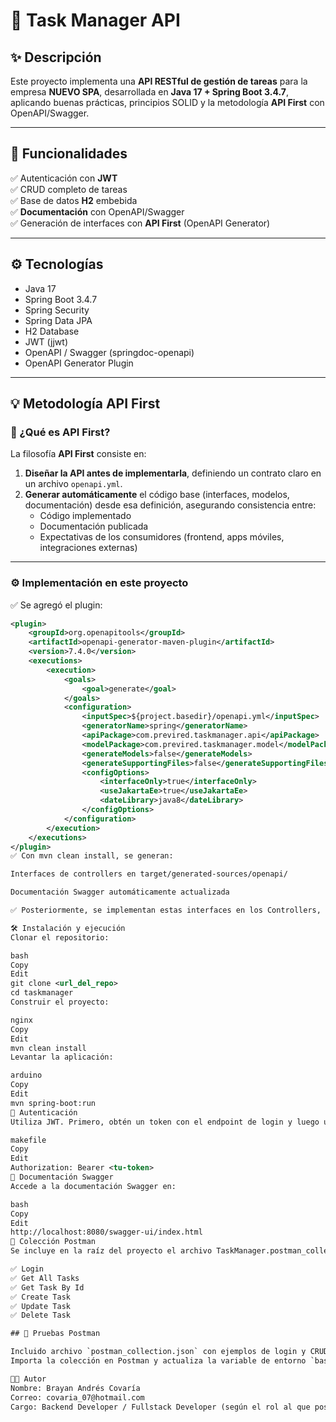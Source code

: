 # 📝 Task Manager API

## ✨ Descripción

Este proyecto implementa una **API RESTful de gestión de tareas** para la empresa **NUEVO SPA**, desarrollada en **Java 17 + Spring Boot 3.4.7**, aplicando buenas prácticas, principios SOLID y la metodología **API First** con OpenAPI/Swagger.

---

## 🚀 Funcionalidades

✅ Autenticación con **JWT**  
✅ CRUD completo de tareas  
✅ Base de datos **H2** embebida  
✅ **Documentación** con OpenAPI/Swagger  
✅ Generación de interfaces con **API First** (OpenAPI Generator)

---

## ⚙️ Tecnologías

- Java 17
- Spring Boot 3.4.7
- Spring Security
- Spring Data JPA
- H2 Database
- JWT (jjwt)
- OpenAPI / Swagger (springdoc-openapi)
- OpenAPI Generator Plugin

---

## 💡 Metodología API First

### 📌 ¿Qué es API First?

La filosofía **API First** consiste en:

1. **Diseñar la API antes de implementarla**, definiendo un contrato claro en un archivo `openapi.yml`.
2. **Generar automáticamente** el código base (interfaces, modelos, documentación) desde esa definición, asegurando consistencia entre:
    - Código implementado
    - Documentación publicada
    - Expectativas de los consumidores (frontend, apps móviles, integraciones externas)

---

### ⚙️ Implementación en este proyecto

✅ Se agregó el plugin:

```xml
<plugin>
    <groupId>org.openapitools</groupId>
    <artifactId>openapi-generator-maven-plugin</artifactId>
    <version>7.4.0</version>
    <executions>
        <execution>
            <goals>
                <goal>generate</goal>
            </goals>
            <configuration>
                <inputSpec>${project.basedir}/openapi.yml</inputSpec>
                <generatorName>spring</generatorName>
                <apiPackage>com.previred.taskmanager.api</apiPackage>
                <modelPackage>com.previred.taskmanager.model</modelPackage>
                <generateModels>false</generateModels>
                <generateSupportingFiles>false</generateSupportingFiles>
                <configOptions>
                    <interfaceOnly>true</interfaceOnly>
                    <useJakartaEe>true</useJakartaEe>
                    <dateLibrary>java8</dateLibrary>
                </configOptions>
            </configuration>
        </execution>
    </executions>
</plugin>
✅ Con mvn clean install, se generan:

Interfaces de controllers en target/generated-sources/openapi/

Documentación Swagger automáticamente actualizada

✅ Posteriormente, se implementan estas interfaces en los Controllers, asegurando cumplimiento exacto del contrato definido en openapi.yml.

🛠️ Instalación y ejecución
Clonar el repositorio:

bash
Copy
Edit
git clone <url_del_repo>
cd taskmanager
Construir el proyecto:

nginx
Copy
Edit
mvn clean install
Levantar la aplicación:

arduino
Copy
Edit
mvn spring-boot:run
🔑 Autenticación
Utiliza JWT. Primero, obtén un token con el endpoint de login y luego úsalo en los demás endpoints como:

makefile
Copy
Edit
Authorization: Bearer <tu-token>
🔗 Documentación Swagger
Accede a la documentación Swagger en:

bash
Copy
Edit
http://localhost:8080/swagger-ui/index.html
📁 Colección Postman
Se incluye en la raíz del proyecto el archivo TaskManager.postman_collection.json con ejemplos de:

✅ Login
✅ Get All Tasks
✅ Get Task By Id
✅ Create Task
✅ Update Task
✅ Delete Task

## 🧪 Pruebas Postman

Incluido archivo `postman_collection.json` con ejemplos de login y CRUD de tareas.
Importa la colección en Postman y actualiza la variable de entorno `base_url` si es necesario.

👨‍💻 Autor
Nombre: Brayan Andrés Covaría
Correo: covaria_07@hotmail.com    
Cargo: Backend Developer / Fullstack Developer (según el rol al que postules)